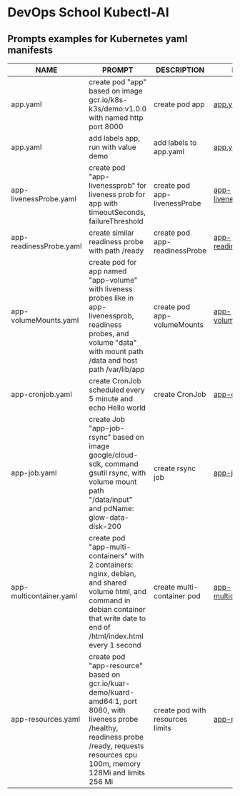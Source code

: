 # DevOps School Kubectl-AI

## Prompts examples for Kubernetes yaml manifests

| NAME             | PROMPT                                                                               | DESCRIPTION              | EXAMPLE                     |
|------------------|--------------------------------------------------------------------------------------|--------------------------|-----------------------------|
| app.yaml         | create pod "app" based on image gcr.io/k8s-k3s/demo:v1.0.0 with named http port 8000 | create pod app           | [app.yaml](./yaml/app.yaml) |
| app.yaml         | add labels app, run with value demo                                                  | add labels to app.yaml   | [app.yaml](./yaml/app.yaml) |
| app-livenessProbe.yaml | create pod "app-livenessprob" for liveness prob for app with timeoutSeconds, failureThreshold | create pod app-livenessProbe | [app-livenessProbe.yaml](./yaml/app-livenessProbe.yaml) |
| app-readinessProbe.yaml | create similar readiness probe with path /ready | create pod app-readinessProbe | [app-readinessProbe.yaml](./yaml/app-readinessProbe.yaml) |
| app-volumeMounts.yaml | create pod for app named "app-volume" with liveness probes like in app-livenessprob, readiness probes, and volume "data" with mount path /data and host path /var/lib/app | create pod app-volumeMounts | [app-volumeMounts.yaml](./yaml/app-volumeMounts.yaml) |
| app-cronjob.yaml | create CronJob scheduled every 5 minute and echo Hello world | create CronJob | [app-cronjob.yaml](./yaml/app-cronjob.yaml) |
| app-job.yaml | create Job "app-job-rsync" based on image google/cloud-sdk, command gsutil rsync, with volume mount path "/data/input" and pdName: glow-data-disk-200 | create rsync job | [app-job.yaml](./yaml/app-job.yaml) |
| app-multicontainer.yaml | create pod "app-multi-containers" with 2 containers: nginx, debian, and shared volume html, and command in debian container that write date to end of /html/index.html every 1 second | create multi-container pod | [app-multicontainer.yaml](./yaml/app-multicontainer.yaml) |
| app-resources.yaml | create pod "app-resource" based on gcr.io/kuar-demo/kuard-amd64:1, port 8080, with liveness probe /healthy, readiness probe /ready, requests resources cpu 100m, memory 128Mi and limits 256 Mi | create pod with resources limits | [app-resources.yaml](./yaml/app-resources.yaml) |

